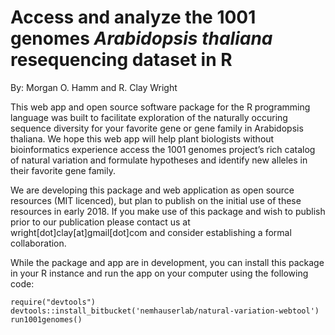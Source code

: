 # Access and analyze the 1001 genomes *Arabidopsis thaliana* resequencing dataset in R  

By: Morgan O. Hamm and R. Clay Wright

This web app and open source software package for the R programming language was built to facilitate exploration of the naturally occuring sequence diversity for your favorite gene or gene family in Arabidopsis thaliana. We hope this web app will help plant biologists without bioinformatics experience access the 1001 genomes project’s rich catalog of natural variation and formulate hypotheses and identify new alleles in their favorite gene family.

We are developing this package and web application as open source resources (MIT licenced), but plan to publish on the initial use of these resources in early 2018. If you make use of this package and wish to publish prior to our publication please contact us at wright[dot]clay[at]gmail[dot]com and consider establishing a formal collaboration. 

While the package and app are in development, you can install this package in your R instance and run the app on your computer using the following code:
```{r}
require("devtools")
devtools::install_bitbucket('nemhauserlab/natural-variation-webtool')
run1001genomes()
```


